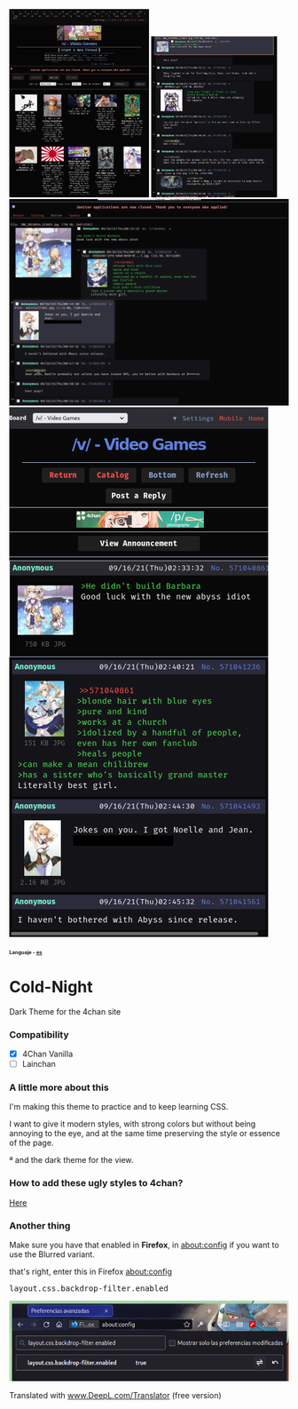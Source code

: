 <img src = "capturas/4VC1.png" width = "50%" height = "auto">
<img src = "capturas/4VC3.png" width = "45%" height = "auto">
<img src = "capturas/4VC2.png">
<img src = "capturas/4VC4.png">

<b style = "font-size: 9px;">Languaje - [es](README_es.md)</b>

# Cold-Night
Dark Theme for the 4chan site

### Compatibility

- [x] 4Chan Vanilla
- [ ] Lainchan
### A little more about this

I'm making this theme to practice and to keep learning CSS.

I want to give it modern styles, with strong colors but without being annoying to the eye, and at the same time preserving the style or essence of the page.

ª and the dark theme for the view.

### How to add these ugly styles to 4chan?

<a href = "add_styles.md">Here</a>
### Another thing

Make sure you have that enabled in **Firefox**, in <a href = "about:config">about:config</a> if you want to use the Blurred variant.

that's right, enter this in Firefox <a href = "about:config">about:config</a>

<pre>
layout.css.backdrop-filter.enabled
</pre>

<img src = "capturas/Firefox_about_config.png">

Translated with www.DeepL.com/Translator (free version)
